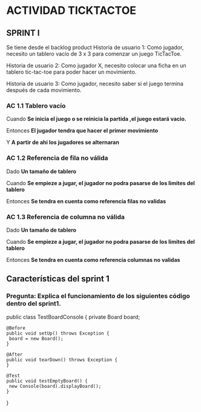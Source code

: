 # ACTIVIDAD TICKTACTOE
## SPRINT I

Se tiene desde el backlog product
Historia de usuario 1: Como jugador, necesito un tablero vacío de 3 x 3 para comenzar un juego TicTacToe.

Historia de usuario 2: Como jugador X, necesito colocar una ficha en un tablero tic-tac-toe para poder hacer un 
movimiento.

Historia de usuario 3: Como jugador, necesito saber si el juego termina después de cada movimiento.

### AC 1.1 Tablero vacío 

Cuando **Se inicia el juego o se reinicia la partida ,el juego estará vacio.**

Entonces **El jugador tendra que hacer el primer movimiento**

Y **A partir de ahi los jugadores se alternaran**

### AC 1.2 Referencia de fila no válida

Dado **Un tamaño de tablero**

Cuando **Se empieze a jugar, el jugador no podra pasarse de los limites del tablero**

Entonces **Se tendra en cuenta como referencia filas no validas**

### AC 1.3 Referencia de columna no válida

Dado **Un tamaño de tablero**

Cuando **Se empieze a jugar, el jugador no podra pasarse de los limites del tablero**

Entonces **Se tendra en cuenta como referencia columnas no validas**
    
    
## Características del sprint 1
### Pregunta: Explica el funcionamiento de los siguientes código dentro del sprint1.

public class TestBoardConsole {
    private Board board;

    @Before
    public void setUp() throws Exception {
   	 board = new Board();
    }

    @After
    public void tearDown() throws Exception {
    }

    @Test
    public void testEmptyBoard() {
   	 new Console(board).displayBoard();
    }

}

